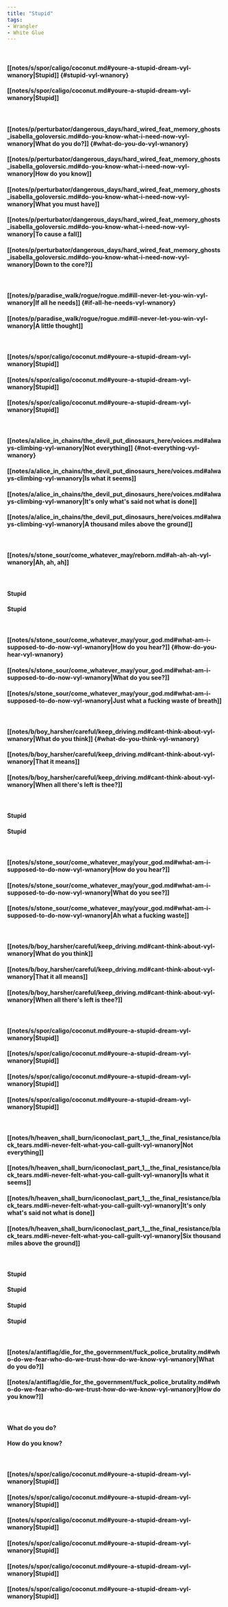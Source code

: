 ```yaml
---
title: "Stupid"
tags:
- Wrangler
- White Glue
---
```

&nbsp;
#### [[notes/s/spor/caligo/coconut.md#youre-a-stupid-dream-vyl-wnanory|Stupid]] {#stupid-vyl-wnanory}
#### [[notes/s/spor/caligo/coconut.md#youre-a-stupid-dream-vyl-wnanory|Stupid]]
&nbsp;
#### [[notes/p/perturbator/dangerous_days/hard_wired_feat_memory_ghosts_isabella_goloversic.md#do-you-know-what-i-need-now-vyl-wnanory|What do you do?]] {#what-do-you-do-vyl-wnanory}
#### [[notes/p/perturbator/dangerous_days/hard_wired_feat_memory_ghosts_isabella_goloversic.md#do-you-know-what-i-need-now-vyl-wnanory|How do you know]]
#### [[notes/p/perturbator/dangerous_days/hard_wired_feat_memory_ghosts_isabella_goloversic.md#do-you-know-what-i-need-now-vyl-wnanory|What you must have]]
#### [[notes/p/perturbator/dangerous_days/hard_wired_feat_memory_ghosts_isabella_goloversic.md#do-you-know-what-i-need-now-vyl-wnanory|To cause a fall]]
#### [[notes/p/perturbator/dangerous_days/hard_wired_feat_memory_ghosts_isabella_goloversic.md#do-you-know-what-i-need-now-vyl-wnanory|Down to the core?]]
&nbsp;
#### [[notes/p/paradise_walk/rogue/rogue.md#ill-never-let-you-win-vyl-wnanory|If all he needs]] {#if-all-he-needs-vyl-wnanory}
#### [[notes/p/paradise_walk/rogue/rogue.md#ill-never-let-you-win-vyl-wnanory|A little thought]]
&nbsp;
#### [[notes/s/spor/caligo/coconut.md#youre-a-stupid-dream-vyl-wnanory|Stupid]]
#### [[notes/s/spor/caligo/coconut.md#youre-a-stupid-dream-vyl-wnanory|Stupid]]
#### [[notes/s/spor/caligo/coconut.md#youre-a-stupid-dream-vyl-wnanory|Stupid]]
&nbsp;
#### [[notes/a/alice_in_chains/the_devil_put_dinosaurs_here/voices.md#always-climbing-vyl-wnanory|Not everything]] {#not-everything-vyl-wnanory}
#### [[notes/a/alice_in_chains/the_devil_put_dinosaurs_here/voices.md#always-climbing-vyl-wnanory|Is what it seems]]
#### [[notes/a/alice_in_chains/the_devil_put_dinosaurs_here/voices.md#always-climbing-vyl-wnanory|It's only what's said   not what is done]]
#### [[notes/a/alice_in_chains/the_devil_put_dinosaurs_here/voices.md#always-climbing-vyl-wnanory|A thousand miles above the ground]]
&nbsp;
#### [[notes/s/stone_sour/come_whatever_may/reborn.md#ah-ah-ah-vyl-wnanory|Ah, ah, ah]]
&nbsp;
#### Stupid
#### Stupid
&nbsp;
#### [[notes/s/stone_sour/come_whatever_may/your_god.md#what-am-i-supposed-to-do-now-vyl-wnanory|How do you hear?]] {#how-do-you-hear-vyl-wnanory}
#### [[notes/s/stone_sour/come_whatever_may/your_god.md#what-am-i-supposed-to-do-now-vyl-wnanory|What do you see?]]
#### [[notes/s/stone_sour/come_whatever_may/your_god.md#what-am-i-supposed-to-do-now-vyl-wnanory|Just what a fucking waste of breath]]
&nbsp;
#### [[notes/b/boy_harsher/careful/keep_driving.md#cant-think-about-vyl-wnanory|What do you think]] {#what-do-you-think-vyl-wnanory}
#### [[notes/b/boy_harsher/careful/keep_driving.md#cant-think-about-vyl-wnanory|That it means]]
#### [[notes/b/boy_harsher/careful/keep_driving.md#cant-think-about-vyl-wnanory|When all there's left is thee?]]
&nbsp;
#### Stupid
#### Stupid
&nbsp;
#### [[notes/s/stone_sour/come_whatever_may/your_god.md#what-am-i-supposed-to-do-now-vyl-wnanory|How do you hear?]]
#### [[notes/s/stone_sour/come_whatever_may/your_god.md#what-am-i-supposed-to-do-now-vyl-wnanory|What do you see?]]
#### [[notes/s/stone_sour/come_whatever_may/your_god.md#what-am-i-supposed-to-do-now-vyl-wnanory|Ah what a fucking waste]]
&nbsp;
#### [[notes/b/boy_harsher/careful/keep_driving.md#cant-think-about-vyl-wnanory|What do you think]]
#### [[notes/b/boy_harsher/careful/keep_driving.md#cant-think-about-vyl-wnanory|That it all means]]
#### [[notes/b/boy_harsher/careful/keep_driving.md#cant-think-about-vyl-wnanory|When all there's left is thee?]]
&nbsp;
#### [[notes/s/spor/caligo/coconut.md#youre-a-stupid-dream-vyl-wnanory|Stupid]]
#### [[notes/s/spor/caligo/coconut.md#youre-a-stupid-dream-vyl-wnanory|Stupid]]
#### [[notes/s/spor/caligo/coconut.md#youre-a-stupid-dream-vyl-wnanory|Stupid]]
#### [[notes/s/spor/caligo/coconut.md#youre-a-stupid-dream-vyl-wnanory|Stupid]]
&nbsp;
#### [[notes/h/heaven_shall_burn/iconoclast_part_1__the_final_resistance/black_tears.md#i-never-felt-what-you-call-guilt-vyl-wnanory|Not everything]]
#### [[notes/h/heaven_shall_burn/iconoclast_part_1__the_final_resistance/black_tears.md#i-never-felt-what-you-call-guilt-vyl-wnanory|Is what it seems]]
#### [[notes/h/heaven_shall_burn/iconoclast_part_1__the_final_resistance/black_tears.md#i-never-felt-what-you-call-guilt-vyl-wnanory|It's only what's said   not what is done]]
#### [[notes/h/heaven_shall_burn/iconoclast_part_1__the_final_resistance/black_tears.md#i-never-felt-what-you-call-guilt-vyl-wnanory|Six thousand miles above the ground]]
&nbsp;
#### Stupid
#### Stupid
#### Stupid
#### Stupid
&nbsp;
#### [[notes/a/antiflag/die_for_the_government/fuck_police_brutality.md#who-do-we-fear-who-do-we-trust-how-do-we-know-vyl-wnanory|What do you do?]]
#### [[notes/a/antiflag/die_for_the_government/fuck_police_brutality.md#who-do-we-fear-who-do-we-trust-how-do-we-know-vyl-wnanory|How do you know?]]
&nbsp;
#### What do you do?
#### How do you know?
&nbsp;
#### [[notes/s/spor/caligo/coconut.md#youre-a-stupid-dream-vyl-wnanory|Stupid]]
#### [[notes/s/spor/caligo/coconut.md#youre-a-stupid-dream-vyl-wnanory|Stupid]]
#### [[notes/s/spor/caligo/coconut.md#youre-a-stupid-dream-vyl-wnanory|Stupid]]
#### [[notes/s/spor/caligo/coconut.md#youre-a-stupid-dream-vyl-wnanory|Stupid]]
#### [[notes/s/spor/caligo/coconut.md#youre-a-stupid-dream-vyl-wnanory|Stupid]]
#### [[notes/s/spor/caligo/coconut.md#youre-a-stupid-dream-vyl-wnanory|Stupid]]
